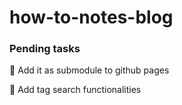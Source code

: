 # how-to-notes-blog

### Pending tasks

🔲 Add it as submodule to github pages

🔲 Add tag search functionalities
